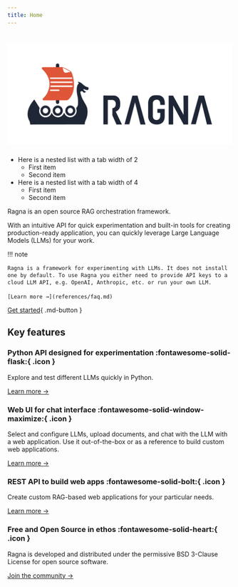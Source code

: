 ```yaml
---
title: Home
---
```


# ![Ragna logo](assets/brand/logo-lockup-horizontal/logo-lockup-horizontal.png)

- Here is a nested list with a tab width of 2
  - First item
  - Second item
- Here is a nested list with a tab width of 4
    - First item
    - Second item


Ragna is an open source RAG orchestration framework.

With an intuitive API for quick experimentation and built-in tools for creating
production-ready application, you can quickly leverage Large Language Models (LLMs) for
your work.

!!! note

    Ragna is a framework for experimenting with LLMs. It does not install one by default. To use Ragna you either need to provide API keys to a cloud LLM API, e.g. OpenAI, Anthropic, etc. or run your own LLM.

    [Learn more →](references/faq.md)

[Get started](install.md){ .md-button }

## Key features

<!-- TODO: Switch to Card grid when it's available in the OSS version.
Ref: https://squidfunk.github.io/mkdocs-material/reference/grids/#using-card-grids -->

### Python API designed for experimentation :fontawesome-solid-flask:{ .icon }

Explore and test different LLMs quickly in Python.

[Learn more →](tutorials/python-api.md)

### Web UI for chat interface :fontawesome-solid-window-maximize:{ .icon }

Select and configure LLMs, upload documents, and chat with the LLM with a web
application. Use it out-of-the-box or as a reference to build custom web applications.

[Learn more →](tutorials/rest-api.md)

### REST API to build web apps :fontawesome-solid-bolt:{ .icon }

Create custom RAG-based web applications for your particular needs.

[Learn more →](tutorials/web-app.md)

### Free and Open Source in ethos :fontawesome-solid-heart:{ .icon }

Ragna is developed and distributed under the permissive BSD 3-Clause License for open
source software.

[Join the community →](community/contribute.md)
